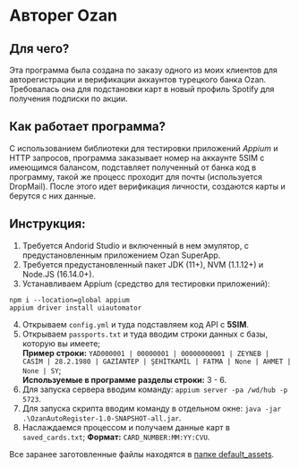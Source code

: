 # Авторег Ozan

## Для чего?
Эта программа была создана по заказу одного из моих клиентов для авторегистрации и верификации аккаунтов турецкого банка Ozan. Требовалась она для подстановки карт в новый профиль Spotify для получения подписки по акции. 

## Как работает программа?
С использованием библиотеки для тестировки приложений *Appium* и HTTP запросов, программа заказывает номер на аккаунте 5SIM с имеющимся балансом, подставляет полученный от банка код в программу, такой же процесс проходит для почты (используется DropMail). После этого идет верификация личности, создаются карты и берутся с них данные. 

## Инструкция:
1. Требуется Andorid Studio и включенный в нем эмулятор, с предустановленным приложением Ozan SuperApp.
2. Требуется предустановленный пакет JDK (11+), NVM (1.1.12+) и Node.JS (16.14.0+).
3. Устанавливаем Appium (средство для тестировки приложений):
```shell
npm i --location=global appium
appium driver install uiautomator
```
4. Открываем `config.yml` и туда подставляем код API с **5SIM**.
5. Открываем `passports.txt` и туда вводим строки данных с базы, которую вы имеете;\
**Пример строки:** `YAD000001 | 00000001 | 00000000001 | ZEYNEB | CASİM | 28.2.1980 | GAZİANTEP | ŞEHİTKAMİL | FATMA | None | AHMET | None | SY`;\
**Используемые в программе разделы строки:** 3 - 6.
5. Для запуска сервера вводим команду: `appium server -pa /wd/hub -p 5723`.
6. Для запуска скрипта вводим команду в отдельном окне: `java -jar .\OzanAutoRegister-1.0-SNAPSHOT-all.jar`.
7. Наслаждаемся процессом и получаем данные карт в `saved_cards.txt`;
**Формат:** `CARD_NUMBER:MM:YY:CVU`.

Все заранее заготовленные файлы находятся в [папке default_assets](./default_assets).